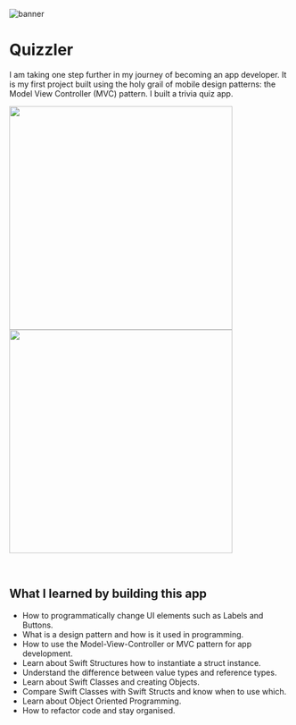 ![banner](https://user-images.githubusercontent.com/55702254/191529271-6ad7edd8-4ae1-40ad-b9e0-1df8efe82849.png)



#  Quizzler

I am taking one step further in my journey of becoming an app developer. It is my first project built using the holy grail of mobile design patterns: the Model View Controller (MVC) pattern. I built a trivia quiz app. 

<img src="https://user-images.githubusercontent.com/55702254/191530962-9bf20099-6458-41c3-85ce-c8af3c403f84.PNG" height="400" /> <img src="https://user-images.githubusercontent.com/55702254/191530140-388277f7-f720-41c1-86c7-560f5851630d.jpeg" height="400" />



<br>

## What I learned by building this app

* How to programmatically change UI elements such as Labels and Buttons.
* What is a design pattern and how is it used in programming.
* How to use the Model-View-Controller or MVC pattern for app development.
* Learn about Swift Structures how to instantiate a struct instance.
* Understand the difference between value types and reference types. 
* Learn about Swift Classes and creating Objects.
* Compare Swift Classes with Swift Structs and know when to use which.
* Learn about Object Oriented Programming.
* How to refactor code and stay organised.

